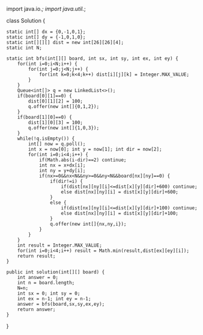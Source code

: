 import java.io.*;
import java.util.*;

class Solution {
    
    static int[] dx = {0,-1,0,1};
    static int[] dy = {-1,0,1,0};
    static int[][][] dist = new int[26][26][4];
    static int N;
    
    static int bfs(int[][] board, int sx, int sy, int ex, int ey) {
        for(int i=0;i<N;i++) {
            for(int j=0;j<N;j++) {
                for(int k=0;k<4;k++) dist[i][j][k] = Integer.MAX_VALUE;
            }
        }
        Queue<int[]> q = new LinkedList<>();
        if(board[0][1]==0) {
            dist[0][1][2] = 100;
            q.offer(new int[]{0,1,2});
        }
        if(board[1][0]==0) {
            dist[1][0][3] = 100;
            q.offer(new int[]{1,0,3});
        }
        while(!q.isEmpty()) {
            int[] now = q.poll();
            int x = now[0]; int y = now[1]; int dir = now[2];
            for(int i=0;i<4;i++) {
                if(Math.abs(i-dir)==2) continue;
                int nx = x+dx[i];
                int ny = y+dy[i];
                if(nx>=0&&nx<N&&ny>=0&&ny<N&&board[nx][ny]==0) {
                    if(dir!=i) {
                        if(dist[nx][ny][i]<=dist[x][y][dir]+600) continue;
                        else dist[nx][ny][i] = dist[x][y][dir]+600;
                    }
                    else {
                        if(dist[nx][ny][i]<=dist[x][y][dir]+100) continue;
                        else dist[nx][ny][i] = dist[x][y][dir]+100;
                    }
                    q.offer(new int[]{nx,ny,i});
                }
            }
        }
        int result = Integer.MAX_VALUE;
        for(int i=0;i<4;i++) result = Math.min(result,dist[ex][ey][i]);
        return result;
    }
    
    public int solution(int[][] board) {
        int answer = 0;
        int n = board.length;
        N=n;
        int sx = 0; int sy = 0;
        int ex = n-1; int ey = n-1;
        answer = bfs(board,sx,sy,ex,ey);
        return answer;
    }
}